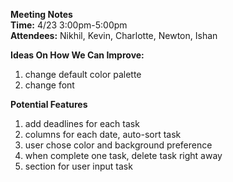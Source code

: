 **Meeting Notes**\
**Time:** 4/23 3:00pm-5:00pm\
**Attendees:** Nikhil, Kevin, Charlotte, Newton, Ishan

**Ideas On How We Can Improve:**
1. change default color palette
2. change font

**Potential Features**
1. add deadlines for each task
2. columns for each date, auto-sort task
3. user chose color and background preference
4. when complete one task, delete task right away
5. section for user input task

